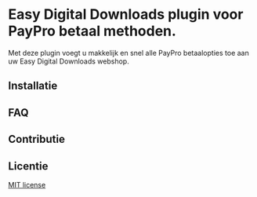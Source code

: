 # Easy Digital Downloads plugin voor PayPro betaal methoden.

Met deze plugin voegt u makkelijk en snel alle PayPro betaalopties toe aan uw Easy Digital Downloads webshop.

## Installatie

## FAQ

## Contributie

## Licentie
[MIT license](http://opensource.org/licenses/MIT)